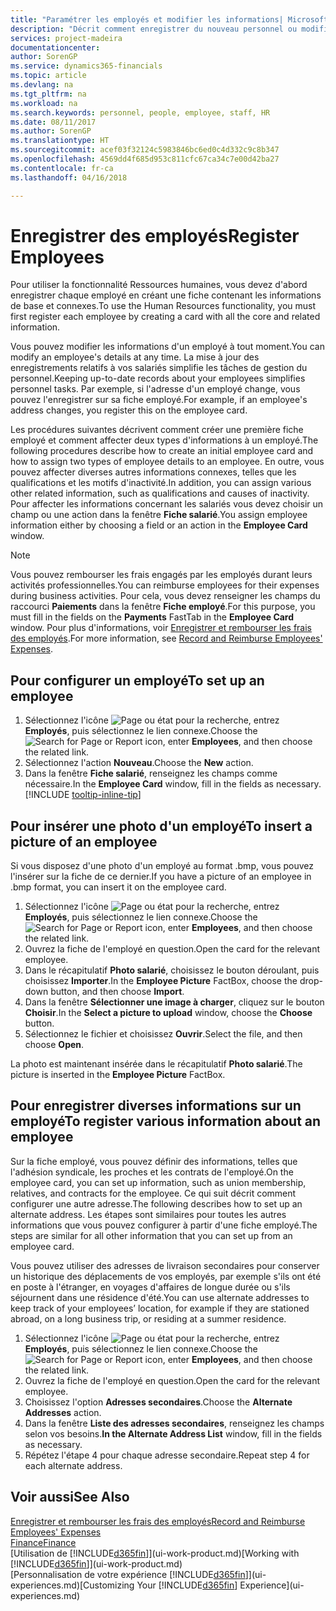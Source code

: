 ```yaml
---
title: "Paramétrer les employés et modifier les informations| Microsoft Docs"
description: "Décrit comment enregistrer du nouveau personnel ou modifier les informations concernant le personnel existant."
services: project-madeira
documentationcenter: 
author: SorenGP
ms.service: dynamics365-financials
ms.topic: article
ms.devlang: na
ms.tgt_pltfrm: na
ms.workload: na
ms.search.keywords: personnel, people, employee, staff, HR
ms.date: 08/11/2017
ms.author: SorenGP
ms.translationtype: HT
ms.sourcegitcommit: acef03f32124c5983846bc6ed0c4d332c9c8b347
ms.openlocfilehash: 4569dd4f685d953c811cfc67ca34c7e00d42ba27
ms.contentlocale: fr-ca
ms.lasthandoff: 04/16/2018

---
```

# <a name="register-employees"></a><span data-ttu-id="2d24c-103">Enregistrer des employés</span><span class="sxs-lookup"><span data-stu-id="2d24c-103">Register Employees</span></span>
<span data-ttu-id="2d24c-104">Pour utiliser la fonctionnalité Ressources humaines, vous devez d'abord enregistrer chaque employé en créant une fiche contenant les informations de base et connexes.</span><span class="sxs-lookup"><span data-stu-id="2d24c-104">To use the Human Resources functionality, you must first register each employee by creating a card with all the core and related information.</span></span>

<span data-ttu-id="2d24c-105">Vous pouvez modifier les informations d'un employé à tout moment.</span><span class="sxs-lookup"><span data-stu-id="2d24c-105">You can modify an employee's details at any time.</span></span> <span data-ttu-id="2d24c-106">La mise à jour des enregistrements relatifs à vos salariés simplifie les tâches de gestion du personnel.</span><span class="sxs-lookup"><span data-stu-id="2d24c-106">Keeping up-to-date records about your employees simplifies personnel tasks.</span></span> <span data-ttu-id="2d24c-107">Par exemple, si l'adresse d'un employé change, vous pouvez l'enregistrer sur sa fiche employé.</span><span class="sxs-lookup"><span data-stu-id="2d24c-107">For example, if an employee's address changes, you register this on the employee card.</span></span>

<span data-ttu-id="2d24c-108">Les procédures suivantes décrivent comment créer une première fiche employé et comment affecter deux types d'informations à un employé.</span><span class="sxs-lookup"><span data-stu-id="2d24c-108">The following procedures describe how to create an initial employee card and how to assign two types of employee details to an employee.</span></span> <span data-ttu-id="2d24c-109">En outre, vous pouvez affecter diverses autres informations connexes, telles que les qualifications et les motifs d'inactivité.</span><span class="sxs-lookup"><span data-stu-id="2d24c-109">In addition, you can assign various other related information, such as qualifications and causes of inactivity.</span></span> <span data-ttu-id="2d24c-110">Pour affecter les informations concernant les salariés vous devez choisir un champ ou une action dans la fenêtre **Fiche salarié**.</span><span class="sxs-lookup"><span data-stu-id="2d24c-110">You assign employee information either by choosing a field or an action in the **Employee Card** window.</span></span>

> [!NOTE]  
> <span data-ttu-id="2d24c-111">Vous pouvez rembourser les frais engagés par les employés durant leurs activités professionnelles.</span><span class="sxs-lookup"><span data-stu-id="2d24c-111">You can reimburse employees for their expenses during business activities.</span></span> <span data-ttu-id="2d24c-112">Pour cela, vous devez renseigner les champs du raccourci **Paiements** dans la fenêtre **Fiche employé**.</span><span class="sxs-lookup"><span data-stu-id="2d24c-112">For this purpose, you must fill in the fields on the **Payments** FastTab in the **Employee Card** window.</span></span> <span data-ttu-id="2d24c-113">Pour plus d'informations, voir [Enregistrer et rembourser les frais des employés](finance-how-record-reimburse-employee-expenses.md).</span><span class="sxs-lookup"><span data-stu-id="2d24c-113">For more information, see [Record and Reimburse Employees' Expenses](finance-how-record-reimburse-employee-expenses.md).</span></span>

## <a name="to-set-up-an-employee"></a><span data-ttu-id="2d24c-114">Pour configurer un employé</span><span class="sxs-lookup"><span data-stu-id="2d24c-114">To set up an employee</span></span>
1. <span data-ttu-id="2d24c-115">Sélectionnez l'icône ![Page ou état pour la recherche](media/ui-search/search_small.png "icône Page ou état pour la recherche"), entrez **Employés**, puis sélectionnez le lien connexe.</span><span class="sxs-lookup"><span data-stu-id="2d24c-115">Choose the ![Search for Page or Report](media/ui-search/search_small.png "Search for Page or Report icon") icon, enter **Employees**, and then choose the related link.</span></span>
2. <span data-ttu-id="2d24c-116">Sélectionnez l'action **Nouveau**.</span><span class="sxs-lookup"><span data-stu-id="2d24c-116">Choose the **New** action.</span></span>
3. <span data-ttu-id="2d24c-117">Dans la fenêtre **Fiche salarié**, renseignez les champs comme nécessaire.</span><span class="sxs-lookup"><span data-stu-id="2d24c-117">In the **Employee Card** window, fill in the fields as necessary.</span></span> [!INCLUDE [tooltip-inline-tip](includes/tooltip-inline-tip_md.md)]

## <a name="to-insert-a-picture-of-an-employee"></a><span data-ttu-id="2d24c-118">Pour insérer une photo d'un employé</span><span class="sxs-lookup"><span data-stu-id="2d24c-118">To insert a picture of an employee</span></span>
<span data-ttu-id="2d24c-119">Si vous disposez d'une photo d'un employé au format .bmp, vous pouvez l'insérer sur la fiche de ce dernier.</span><span class="sxs-lookup"><span data-stu-id="2d24c-119">If you have a picture of an employee in .bmp format, you can insert it on the employee card.</span></span>

1. <span data-ttu-id="2d24c-120">Sélectionnez l'icône ![Page ou état pour la recherche](media/ui-search/search_small.png "icône Page ou état pour la recherche"), entrez **Employés**, puis sélectionnez le lien connexe.</span><span class="sxs-lookup"><span data-stu-id="2d24c-120">Choose the ![Search for Page or Report](media/ui-search/search_small.png "Search for Page or Report icon") icon, enter **Employees**, and then choose the related link.</span></span>
2. <span data-ttu-id="2d24c-121">Ouvrez la fiche de l'employé en question.</span><span class="sxs-lookup"><span data-stu-id="2d24c-121">Open the card for the relevant employee.</span></span>
3. <span data-ttu-id="2d24c-122">Dans le récapitulatif **Photo salarié**, choisissez le bouton déroulant, puis choisissez **Importer**.</span><span class="sxs-lookup"><span data-stu-id="2d24c-122">In the **Employee Picture** FactBox, choose the drop-down button, and then choose **Import**.</span></span>
4. <span data-ttu-id="2d24c-123">Dans la fenêtre **Sélectionner une image à charger**, cliquez sur le bouton **Choisir**.</span><span class="sxs-lookup"><span data-stu-id="2d24c-123">In the **Select a picture to upload** window, choose the **Choose** button.</span></span>
5. <span data-ttu-id="2d24c-124">Sélectionnez le fichier et choisissez **Ouvrir**.</span><span class="sxs-lookup"><span data-stu-id="2d24c-124">Select the file, and then choose **Open**.</span></span>

<span data-ttu-id="2d24c-125">La photo est maintenant insérée dans le récapitulatif **Photo salarié**.</span><span class="sxs-lookup"><span data-stu-id="2d24c-125">The picture is inserted in the **Employee Picture** FactBox.</span></span>

## <a name="to-register-various-information-about-an-employee"></a><span data-ttu-id="2d24c-126">Pour enregistrer diverses informations sur un employé</span><span class="sxs-lookup"><span data-stu-id="2d24c-126">To register various information about an employee</span></span>
<span data-ttu-id="2d24c-127">Sur la fiche employé, vous pouvez définir des informations, telles que l'adhésion syndicale, les proches et les contrats de l'employé.</span><span class="sxs-lookup"><span data-stu-id="2d24c-127">On the employee card, you can set up information, such as union membership, relatives, and contracts for the employee.</span></span> <span data-ttu-id="2d24c-128">Ce qui suit décrit comment configurer une autre adresse.</span><span class="sxs-lookup"><span data-stu-id="2d24c-128">The following describes how to set up an alternate address.</span></span> <span data-ttu-id="2d24c-129">Les étapes sont similaires pour toutes les autres informations que vous pouvez configurer à partir d'une fiche employé.</span><span class="sxs-lookup"><span data-stu-id="2d24c-129">The steps are similar for all other information that you can set up from an employee card.</span></span>

<span data-ttu-id="2d24c-130">Vous pouvez utiliser des adresses de livraison secondaires pour conserver un historique des déplacements de vos employés, par exemple s'ils ont été en poste à l'étranger, en voyages d'affaires de longue durée ou s'ils séjournent dans une résidence d'été.</span><span class="sxs-lookup"><span data-stu-id="2d24c-130">You can use alternate addresses to keep track of your employees’ location, for example if they are stationed abroad, on a long business trip, or residing at a summer residence.</span></span>

1. <span data-ttu-id="2d24c-131">Sélectionnez l'icône ![Page ou état pour la recherche](media/ui-search/search_small.png "icône Page ou état pour la recherche"), entrez **Employés**, puis sélectionnez le lien connexe.</span><span class="sxs-lookup"><span data-stu-id="2d24c-131">Choose the ![Search for Page or Report](media/ui-search/search_small.png "Search for Page or Report icon") icon, enter **Employees**, and then choose the related link.</span></span>
2. <span data-ttu-id="2d24c-132">Ouvrez la fiche de l'employé en question.</span><span class="sxs-lookup"><span data-stu-id="2d24c-132">Open the card for the relevant employee.</span></span>
3. <span data-ttu-id="2d24c-133">Choisissez l'option **Adresses secondaires**.</span><span class="sxs-lookup"><span data-stu-id="2d24c-133">Choose the **Alternate Addresses** action.</span></span>
4. <span data-ttu-id="2d24c-134">Dans la fenêtre **Liste des adresses secondaires**, renseignez les champs selon vos besoins.</span><span class="sxs-lookup"><span data-stu-id="2d24c-134">**In the Alternate Address List** window, fill in the fields as necessary.</span></span>
5. <span data-ttu-id="2d24c-135">Répétez l'étape 4 pour chaque adresse secondaire.</span><span class="sxs-lookup"><span data-stu-id="2d24c-135">Repeat step 4 for each alternate address.</span></span>

## <a name="see-also"></a><span data-ttu-id="2d24c-136">Voir aussi</span><span class="sxs-lookup"><span data-stu-id="2d24c-136">See Also</span></span>
[<span data-ttu-id="2d24c-137">Enregistrer et rembourser les frais des employés</span><span class="sxs-lookup"><span data-stu-id="2d24c-137">Record and Reimburse Employees' Expenses</span></span>](finance-how-record-reimburse-employee-expenses.md)  
[<span data-ttu-id="2d24c-138">Finance</span><span class="sxs-lookup"><span data-stu-id="2d24c-138">Finance</span></span>](finance.md)  
<span data-ttu-id="2d24c-139">[Utilisation de [!INCLUDE[d365fin](includes/d365fin_md.md)]](ui-work-product.md)</span><span class="sxs-lookup"><span data-stu-id="2d24c-139">[Working with [!INCLUDE[d365fin](includes/d365fin_md.md)]](ui-work-product.md)</span></span>  
<span data-ttu-id="2d24c-140">[Personnalisation de votre expérience [!INCLUDE[d365fin](includes/d365fin_md.md)]](ui-experiences.md)</span><span class="sxs-lookup"><span data-stu-id="2d24c-140">[Customizing Your [!INCLUDE[d365fin](includes/d365fin_md.md)] Experience](ui-experiences.md)</span></span>

